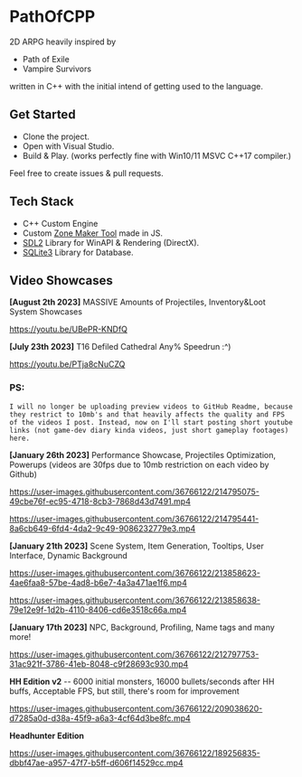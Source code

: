 # PathOfCPP
2D ARPG heavily inspired by
- Path of Exile
- Vampire Survivors

written in C++ with the initial intend of getting used to the language.

<h2> Get Started </h2>

- Clone the project.
- Open with Visual Studio.
- Build & Play. (works perfectly fine with Win10/11 MSVC C++17 compiler.)

Feel free to create issues & pull requests.

<h2> Tech Stack </h2>

- C++ Custom Engine
- Custom <a href="https://wrathen.github.io/PathOfCPP/ZoneTool/" target="_blank">Zone Maker Tool</a> made in JS.
- <a href="https://github.com/libsdl-org/SDL">SDL2</a> Library for WinAPI & Rendering (DirectX).
- <a href="https://github.com/sqlite/sqlite">SQLite3</a> Library for Database.

<h2> Video Showcases </h2>

<b>[August 2th 2023]</b> MASSIVE Amounts of Projectiles, Inventory&Loot System Showcases

https://youtu.be/UBePR-KNDfQ

<b>[July 23th 2023]</b> T16 Defiled Cathedral Any% Speedrun :^)

https://youtu.be/PTja8cNuCZQ

<h3>PS:</h3>

```I will no longer be uploading preview videos to GitHub Readme, because they restrict to 10mb's and that heavily affects the quality and FPS of the videos I post. Instead, now on I'll start posting short youtube links (not game-dev diary kinda videos, just short gameplay footages) here.```

<b>[January 26th 2023]</b> Performance Showcase, Projectiles Optimization, Powerups (videos are 30fps due to 10mb restriction on each video by Github)

https://user-images.githubusercontent.com/36766122/214795075-49cbe76f-ec95-4718-8cb3-7868d43d7491.mp4

https://user-images.githubusercontent.com/36766122/214795441-8a6cb649-6fd4-4da2-9c49-9086232779e3.mp4

<b>[January 21th 2023]</b> Scene System, Item Generation, Tooltips, User Interface, Dynamic Background

https://user-images.githubusercontent.com/36766122/213858623-4ae6faa8-57be-4ad8-b6e7-4a3a471ae1f6.mp4

https://user-images.githubusercontent.com/36766122/213858638-79e12e9f-1d2b-4110-8406-cd6e3518c66a.mp4

<b>[January 17th 2023]</b> NPC, Background, Profiling, Name tags and many more!

https://user-images.githubusercontent.com/36766122/212797753-31ac921f-3786-41eb-8048-c9f28693c930.mp4


<b>HH Edition v2</b> -- 6000 initial monsters, 16000 bullets/seconds after HH buffs, Acceptable FPS, but still, there's room for improvement

https://user-images.githubusercontent.com/36766122/209038620-d7285a0d-d38a-45f9-a6a3-4cf64d3be8fc.mp4

<b>Headhunter Edition</b>

https://user-images.githubusercontent.com/36766122/189256835-dbbf47ae-a957-47f7-b5ff-d606f14529cc.mp4

